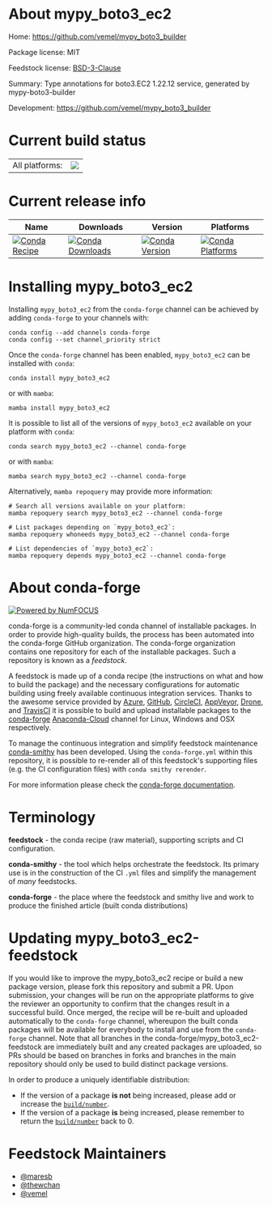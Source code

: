 About mypy_boto3_ec2
====================

Home: https://github.com/vemel/mypy_boto3_builder

Package license: MIT

Feedstock license: [BSD-3-Clause](https://github.com/conda-forge/mypy_boto3_ec2-feedstock/blob/main/LICENSE.txt)

Summary: Type annotations for boto3.EC2 1.22.12 service, generated by mypy-boto3-builder

Development: https://github.com/vemel/mypy_boto3_builder

Current build status
====================


<table><tr><td>All platforms:</td>
    <td>
      <a href="https://dev.azure.com/conda-forge/feedstock-builds/_build/latest?definitionId=12744&branchName=main">
        <img src="https://dev.azure.com/conda-forge/feedstock-builds/_apis/build/status/mypy_boto3_ec2-feedstock?branchName=main">
      </a>
    </td>
  </tr>
</table>

Current release info
====================

| Name | Downloads | Version | Platforms |
| --- | --- | --- | --- |
| [![Conda Recipe](https://img.shields.io/badge/recipe-mypy_boto3_ec2-green.svg)](https://anaconda.org/conda-forge/mypy_boto3_ec2) | [![Conda Downloads](https://img.shields.io/conda/dn/conda-forge/mypy_boto3_ec2.svg)](https://anaconda.org/conda-forge/mypy_boto3_ec2) | [![Conda Version](https://img.shields.io/conda/vn/conda-forge/mypy_boto3_ec2.svg)](https://anaconda.org/conda-forge/mypy_boto3_ec2) | [![Conda Platforms](https://img.shields.io/conda/pn/conda-forge/mypy_boto3_ec2.svg)](https://anaconda.org/conda-forge/mypy_boto3_ec2) |

Installing mypy_boto3_ec2
=========================

Installing `mypy_boto3_ec2` from the `conda-forge` channel can be achieved by adding `conda-forge` to your channels with:

```
conda config --add channels conda-forge
conda config --set channel_priority strict
```

Once the `conda-forge` channel has been enabled, `mypy_boto3_ec2` can be installed with `conda`:

```
conda install mypy_boto3_ec2
```

or with `mamba`:

```
mamba install mypy_boto3_ec2
```

It is possible to list all of the versions of `mypy_boto3_ec2` available on your platform with `conda`:

```
conda search mypy_boto3_ec2 --channel conda-forge
```

or with `mamba`:

```
mamba search mypy_boto3_ec2 --channel conda-forge
```

Alternatively, `mamba repoquery` may provide more information:

```
# Search all versions available on your platform:
mamba repoquery search mypy_boto3_ec2 --channel conda-forge

# List packages depending on `mypy_boto3_ec2`:
mamba repoquery whoneeds mypy_boto3_ec2 --channel conda-forge

# List dependencies of `mypy_boto3_ec2`:
mamba repoquery depends mypy_boto3_ec2 --channel conda-forge
```


About conda-forge
=================

[![Powered by
NumFOCUS](https://img.shields.io/badge/powered%20by-NumFOCUS-orange.svg?style=flat&colorA=E1523D&colorB=007D8A)](https://numfocus.org)

conda-forge is a community-led conda channel of installable packages.
In order to provide high-quality builds, the process has been automated into the
conda-forge GitHub organization. The conda-forge organization contains one repository
for each of the installable packages. Such a repository is known as a *feedstock*.

A feedstock is made up of a conda recipe (the instructions on what and how to build
the package) and the necessary configurations for automatic building using freely
available continuous integration services. Thanks to the awesome service provided by
[Azure](https://azure.microsoft.com/en-us/services/devops/), [GitHub](https://github.com/),
[CircleCI](https://circleci.com/), [AppVeyor](https://www.appveyor.com/),
[Drone](https://cloud.drone.io/welcome), and [TravisCI](https://travis-ci.com/)
it is possible to build and upload installable packages to the
[conda-forge](https://anaconda.org/conda-forge) [Anaconda-Cloud](https://anaconda.org/)
channel for Linux, Windows and OSX respectively.

To manage the continuous integration and simplify feedstock maintenance
[conda-smithy](https://github.com/conda-forge/conda-smithy) has been developed.
Using the ``conda-forge.yml`` within this repository, it is possible to re-render all of
this feedstock's supporting files (e.g. the CI configuration files) with ``conda smithy rerender``.

For more information please check the [conda-forge documentation](https://conda-forge.org/docs/).

Terminology
===========

**feedstock** - the conda recipe (raw material), supporting scripts and CI configuration.

**conda-smithy** - the tool which helps orchestrate the feedstock.
                   Its primary use is in the construction of the CI ``.yml`` files
                   and simplify the management of *many* feedstocks.

**conda-forge** - the place where the feedstock and smithy live and work to
                  produce the finished article (built conda distributions)


Updating mypy_boto3_ec2-feedstock
=================================

If you would like to improve the mypy_boto3_ec2 recipe or build a new
package version, please fork this repository and submit a PR. Upon submission,
your changes will be run on the appropriate platforms to give the reviewer an
opportunity to confirm that the changes result in a successful build. Once
merged, the recipe will be re-built and uploaded automatically to the
`conda-forge` channel, whereupon the built conda packages will be available for
everybody to install and use from the `conda-forge` channel.
Note that all branches in the conda-forge/mypy_boto3_ec2-feedstock are
immediately built and any created packages are uploaded, so PRs should be based
on branches in forks and branches in the main repository should only be used to
build distinct package versions.

In order to produce a uniquely identifiable distribution:
 * If the version of a package **is not** being increased, please add or increase
   the [``build/number``](https://docs.conda.io/projects/conda-build/en/latest/resources/define-metadata.html#build-number-and-string).
 * If the version of a package **is** being increased, please remember to return
   the [``build/number``](https://docs.conda.io/projects/conda-build/en/latest/resources/define-metadata.html#build-number-and-string)
   back to 0.

Feedstock Maintainers
=====================

* [@maresb](https://github.com/maresb/)
* [@thewchan](https://github.com/thewchan/)
* [@vemel](https://github.com/vemel/)

